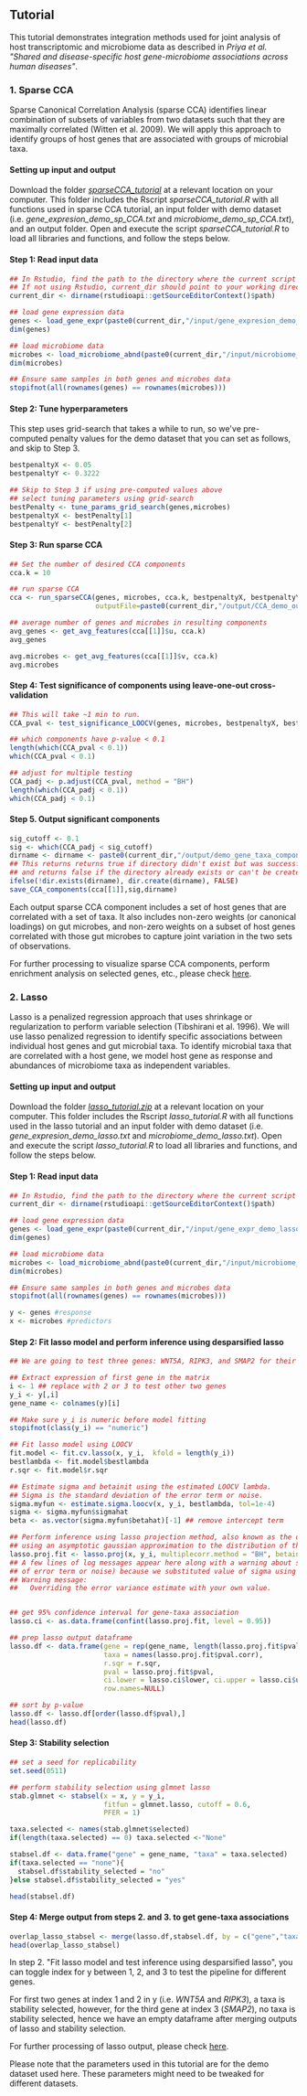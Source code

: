 ## Tutorial
This tutorial demonstrates integration methods used for joint analysis of host transcriptomic and microbiome data as described in _Priya et al. "Shared and disease-specific host gene-microbiome associations across human diseases"_.

### 1. Sparse CCA
Sparse Canonical Correlation Analysis (sparse CCA) identifies linear combination of subsets of variables from two datasets such that they are maximally correlated (Witten et al. 2009). We will apply this approach to identify groups of host genes that are associated with groups of microbial taxa.   

#### Setting up input and output

Download the folder [_sparseCCA_tutorial_](https://github.com/blekhmanlab/host_gene_microbiome_interactions/blob/main/Tutorial/sparseCCA_tutorial.zip) at a relevant location on your computer. This folder includes the Rscript _sparseCCA_tutorial.R_ with all functions used in sparse CCA tutorial, an input folder with demo dataset (i.e. _gene_expresion_demo_sp_CCA.txt_ and _microbiome_demo_sp_CCA.txt_), and an output folder. 
Open and execute the script _sparseCCA_tutorial.R_ to load all libraries and functions, and follow the steps below.    

#### Step 1: Read input data

```R
## In Rstudio, find the path to the directory where the current script is located.
## If not using Rstudio, current_dir should point to your working directory for this demo.
current_dir <- dirname(rstudioapi::getSourceEditorContext()$path)

## load gene expression data
genes <- load_gene_expr(paste0(current_dir,"/input/gene_expresion_demo_sp_CCA.txt"))
dim(genes)

## load microbiome data
microbes <- load_microbiome_abnd(paste0(current_dir,"/input/microbiome_demo_sp_CCA.txt"))
dim(microbes)

## Ensure same samples in both genes and microbes data
stopifnot(all(rownames(genes) == rownames(microbes)))
```

#### Step 2: Tune hyperparameters

This step uses grid-search that takes a while to run, so we've pre-computed penalty values for the demo dataset that you can set as follows, and skip to Step 3.
```R
bestpenaltyX <- 0.05
bestpenaltyY <- 0.3222
```

```R
## Skip to Step 3 if using pre-computed values above
## select tuning parameters using grid-search
bestPenalty <- tune_params_grid_search(genes,microbes)
bestpenaltyX <- bestPenalty[1]
bestpenaltyY <- bestPenalty[2]
```

#### Step 3: Run sparse CCA

```R
## Set the number of desired CCA components
cca.k = 10

## run sparse CCA
cca <- run_sparseCCA(genes, microbes, cca.k, bestpenaltyX, bestpenaltyY,
                     outputFile=paste0(current_dir,"/output/CCA_demo_output_",bestpenaltyX,"_",bestpenaltyY,".txt"))

## average number of genes and microbes in resulting components
avg_genes <- get_avg_features(cca[[1]]$u, cca.k)
avg_genes

avg.microbes <- get_avg_features(cca[[1]]$v, cca.k)
avg.microbes
```

#### Step 4: Test significance of components using leave-one-out cross-validation

```R
## This will take ~1 min to run. 
CCA_pval <- test_significance_LOOCV(genes, microbes, bestpenaltyX, bestpenaltyY, cca.k)

## which components have p-value < 0.1
length(which(CCA_pval < 0.1)) 
which(CCA_pval < 0.1)

## adjust for multiple testing
CCA_padj <- p.adjust(CCA_pval, method = "BH")
length(which(CCA_padj < 0.1))
which(CCA_padj < 0.1)
```

#### Step 5. Output significant components

```R
sig_cutoff <- 0.1 
sig <- which(CCA_padj < sig_cutoff)
dirname <- dirname <- paste0(current_dir,"/output/demo_gene_taxa_components/")
## This returns returns true if directory didn't exist but was successfully created,
## and returns false if the directory already exists or can't be created.
ifelse(!dir.exists(dirname), dir.create(dirname), FALSE)
save_CCA_components(cca[[1]],sig,dirname)
```
Each output sparse CCA component includes a set of host genes that are correlated with a set of taxa. It also includes non-zero weights (or canonical loadings) on gut microbes, and non-zero weights on a subset of host genes correlated with those gut microbes to capture joint variation in the two sets of observations.   

For further processing to visualize sparse CCA components, perform enrichment analysis on selected genes, etc., please check [here](https://github.com/blekhmanlab/host_gene_microbiome_interactions/tree/main/sparseCCA).

### 2. Lasso

Lasso is a penalized regression approach that uses shrinkage or regularization to perform variable selection (Tibshirani et al. 1996). We will use lasso penalized regression to identify specific associations between individual host genes and gut microbial taxa. To identify microbial taxa that are correlated with a host gene, we model host gene as response and abundances of microbiome taxa as independent variables. 

#### Setting up input and output

Download the folder [_lasso_tutorial.zip_](https://github.com/blekhmanlab/host_gene_microbiome_interactions/blob/main/Tutorial/lasso_tutorial.zip) at a relevant location on your computer. This folder includes the Rscript _lasso_tutorial.R_ with all functions used in the lasso tutorial and an input folder with demo dataset (i.e. _gene_expresion_demo_lasso.txt_ and _microbiome_demo_lasso.txt_). 
Open and execute the script _lasso_tutorial.R_ to load all libraries and functions, and follow the steps below.

#### Step 1: Read input data
```R
## In Rstudio, find the path to the directory where the current script is located.
current_dir <- dirname(rstudioapi::getSourceEditorContext()$path)

## load gene expression data
genes <- load_gene_expr(paste0(current_dir,"/input/gene_expr_demo_lasso.txt"))
dim(genes)

## load microbiome data
microbes <- load_microbiome_abnd(paste0(current_dir,"/input/microbiome_demo_lasso.txt"))
dim(microbes)

## Ensure same samples in both genes and microbes data
stopifnot(all(rownames(genes) == rownames(microbes)))

y <- genes #response
x <- microbes #predictors
```

#### Step 2: Fit lasso model and perform inference using desparsified lasso
```R
## We are going to test three genes: WNT5A, RIPK3, and SMAP2 for their association with microbes

## Extract expression of first gene in the matrix
i <- 1 ## replace with 2 or 3 to test other two genes
y_i <- y[,i]
gene_name <- colnames(y)[i]

## Make sure y_i is numeric before model fitting
stopifnot(class(y_i) == "numeric")

## Fit lasso model using LOOCV
fit.model <- fit.cv.lasso(x, y_i,  kfold = length(y_i))
bestlambda <- fit.model$bestlambda
r.sqr <- fit.model$r.sqr

## Estimate sigma and betainit using the estimated LOOCV lambda.
## Sigma is the standard deviation of the error term or noise.
sigma.myfun <- estimate.sigma.loocv(x, y_i, bestlambda, tol=1e-4)
sigma <- sigma.myfun$sigmahat
beta <- as.vector(sigma.myfun$betahat)[-1] ## remove intercept term

## Perform inference using lasso projection method, also known as the de-sparsified Lasso,
## using an asymptotic gaussian approximation to the distribution of the estimator.
lasso.proj.fit <- lasso.proj(x, y_i, multiplecorr.method = "BH", betainit = beta, sigma = sigma, suppress.grouptesting = T)
## A few lines of log messages appear here along with a warning about substituting sigma value (i.e. standard deviation 
## of error term or noise) because we substituted value of sigma using our computation above.
## Warning message:
##   Overriding the error variance estimate with your own value.


## get 95% confidence interval for gene-taxa association
lasso.ci <- as.data.frame(confint(lasso.proj.fit, level = 0.95))

## prep lasso output dataframe
lasso.df <- data.frame(gene = rep(gene_name, length(lasso.proj.fit$pval)),
                       taxa = names(lasso.proj.fit$pval.corr),
                       r.sqr = r.sqr,
                       pval = lasso.proj.fit$pval,
                       ci.lower = lasso.ci$lower, ci.upper = lasso.ci$upper,
                       row.names=NULL)

## sort by p-value
lasso.df <- lasso.df[order(lasso.df$pval),]
head(lasso.df)
```

#### Step 3: Stability selection

```R
## set a seed for replicability
set.seed(0511)

## perform stability selection using glmnet lasso
stab.glmnet <- stabsel(x = x, y = y_i,
                       fitfun = glmnet.lasso, cutoff = 0.6,
                       PFER = 1)

taxa.selected <- names(stab.glmnet$selected)
if(length(taxa.selected) == 0) taxa.selected <-"None"

stabsel.df <- data.frame("gene" = gene_name, "taxa" = taxa.selected)
if(taxa.selected == "none"){
  stabsel.df$stability_selected = "no"
}else stabsel.df$stability_selected = "yes"

head(stabsel.df)
```

#### Step 4: Merge output from steps 2. and 3. to get gene-taxa associations
```R
overlap_lasso_stabsel <- merge(lasso.df,stabsel.df, by = c("gene","taxa"))
head(overlap_lasso_stabsel)
```

In step 2. "Fit lasso model and test inference using desparsified lasso", you can toggle index for
y between 1, 2, and 3 to test the pipeline for different genes.

For first two genes at index 1 and 2 in y (i.e. _WNT5A_ and _RIPK3_), a taxa is stability selected, however, for the third gene at index 3 (_SMAP2_), no taxa is stability selected, hence we have an empty dataframe after merging outputs of lasso and stability selection.


For further processing of lasso output, please check [here](https://github.com/blekhmanlab/host_gene_microbiome_interactions/tree/main/lasso).

Please note that the parameters used in this tutorial are for the demo dataset used here. These parameters might need to be tweaked for different datasets.

